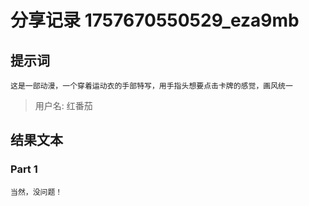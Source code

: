# 分享记录 1757670550529_eza9mb

## 提示词

```
这是一部动漫，一个穿着运动衣的手部特写，用手指头想要点击卡牌的感觉，画风统一
```

> 用户名: 红番茄

## 结果文本

### Part 1

```
当然，没问题！ 
```
